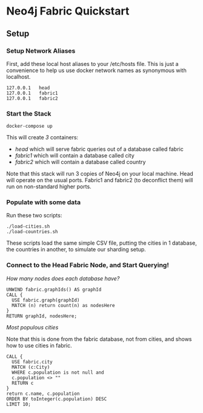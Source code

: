 # Neo4j Fabric Quickstart

## Setup

### Setup Network Aliases

First, add these local host aliases to your /etc/hosts file.  This is just a convenience to help
us use docker network names as synonymous with localhost.

```
127.0.0.1	head
127.0.0.1	fabric1
127.0.0.1	fabric2
```

### Start the Stack

`docker-compose up`

This will create *3* containers:

- *head* which will serve fabric queries out of a database called fabric
- *fabric1* which will contain a database called city
- *fabric2* which will contain a database called country

Note that this stack will run 3 copies of Neo4j on your local machine.  Head will operate
on the usual ports.  Fabric1 and fabric2 (to deconflict them) will run on non-standard higher ports.

### Populate with some data

Run these two scripts:

```
./load-cities.sh
./load-countries.sh
```

These scripts load the same simple CSV file, putting the cities in 1 database, the countries in
another, to simulate our sharding setup.

### Connect to the Head Fabric Node, and Start Querying!

*How many nodes does each database have?*

```
UNWIND fabric.graphIds() AS graphId
CALL {
  USE fabric.graph(graphId)
  MATCH (n) return count(n) as nodesHere
}
RETURN graphId, nodesHere;
```

*Most populous cities*

Note that this is done from the fabric database, not from cities, and shows how to use
cities in fabric.

```
CALL {
  USE fabric.city
  MATCH (c:City)
  WHERE c.population is not null and
  c.population <> ""
  RETURN c 
}
return c.name, c.population
ORDER BY toInteger(c.population) DESC
LIMIT 10;
```





